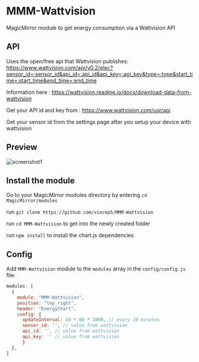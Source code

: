 # MMM-Wattvision
MagicMirror module to get energy consumption via a Wattvision API

## API
Uses the open/free api that Wattvision publishes: https://www.wattvision.com/api/v0.2/elec?sensor_id=:sensor_id&api_id=:api_id&api_key=:api_key&type=:type&start_time=:start_time&end_time=:end_time

Information here : https://wattvision.readme.io/docs/download-data-from-wattvision

Get your API id and key from : https://www.wattvision.com/usr/api

Get your sensor id from the settings page after you setup your device with wattvision

## Preview
![screenshot1](screenshot1.JPG)

## Install the module
 Go to your MagicMirror modules directory by entering `cd MagicMirror/modules`

 run `git clone https://github.com/vincep5/MMM-Wattvision`

 run `cd MMM-Wattvision` to get into the newly created folder

 run `npm install` to install the chart.js dependencies


## Config
Add `MMM-Wattvision` module to the `modules` array in the `config/config.js` file:
````javascript
modules: [
  {
    module: "MMM-Wattvision",
    position: "top_right",
    header: "EnergyChart",
    config: {
      updateInterval: 10 * 60 * 1000, // every 10 minutes
      sensor_id: '', // value from wattvision
      api_id: '', // value from wattvision
      api_key: '' // value from wattvision
      }
  },
]
